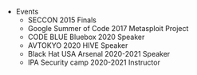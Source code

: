 - Events
  - SECCON 2015 Finals
  - Google Summer of Code 2017 Metasploit Project
  - CODE BLUE Bluebox 2020 Speaker
  - AVTOKYO 2020 HIVE Speaker
  - Black Hat USA Arsenal 2020-2021 Speaker
  - IPA Security camp 2020-2021 Instructor


<!---
tkmru/tkmru is a ✨ special ✨ repository because its `README.md` (this file) appears on your GitHub profile.
You can click the Preview link to take a look at your changes.
--->
